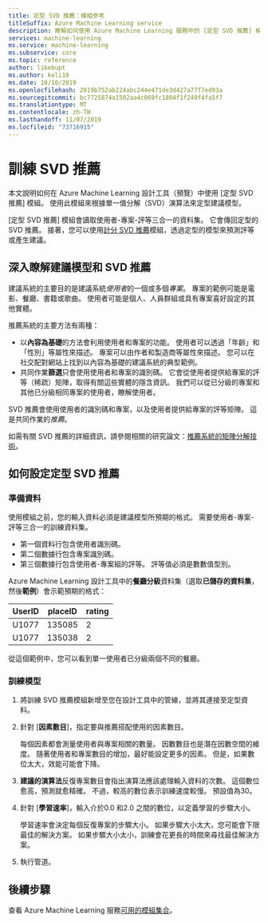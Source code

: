 ```yaml
---
title: 定型 SVD 推薦：模組參考
titleSuffix: Azure Machine Learning service
description: 瞭解如何使用 Azure Machine Learning 服務中的 [定型 SVD 推薦] 模組，利用 SVD 演算法來定型貝氏推薦。
services: machine-learning
ms.service: machine-learning
ms.subservice: core
ms.topic: reference
author: likebupt
ms.author: keli19
ms.date: 10/10/2019
ms.openlocfilehash: 2019b752ab224abc244e471de3d427a77f7ed93a
ms.sourcegitcommit: bc7725874a1502aa4c069fc1804f1f249f4fa5f7
ms.translationtype: MT
ms.contentlocale: zh-TW
ms.lasthandoff: 11/07/2019
ms.locfileid: "73716915"
---
```

# <a name="train-svd-recommender"></a>訓練 SVD 推薦

本文說明如何在 Azure Machine Learning 設計工具（預覽）中使用 [定型 SVD 推薦] 模組。 使用此模組來根據單一值分解（SVD）演算法來定型建議模型。  

[定型 SVD 推薦] 模組會讀取使用者-專案-評等三合一的資料集。 它會傳回定型的 SVD 推薦。 接著，您可以使用[計分 SVD 推薦](score-svd-recommender.md)模組，透過定型的模型來預測評等或產生建議。  


  
## <a name="more-about-recommendation-models-and-the-svd-recommender"></a>深入瞭解建議模型和 SVD 推薦  

建議系統的主要目的是建議系統*使用者*的一個或多個*專案*。 專案的範例可能是電影、餐廳、書籍或歌曲。 使用者可能是個人、人員群組或具有專案喜好設定的其他實體。  

推薦系統的主要方法有兩種： 

+ 以**內容為基礎**的方法會利用使用者和專案的功能。 使用者可以透過「年齡」和「性別」等屬性來描述。 專案可以由作者和製造商等屬性來描述。 您可以在社交配對網站上找到以內容為基礎的建議系統的典型範例。 
+ 共同作業**篩選**只會使用使用者和專案的識別碼。 它會從使用者提供給專案的評等（稀疏）矩陣，取得有關這些實體的隱含資訊。 我們可以從已分級的專案和其他已分級相同專案的使用者，瞭解使用者。  

SVD 推薦會使用使用者的識別碼和專案，以及使用者提供給專案的評等矩陣。 這是共同作業的*推薦*。 

如需有關 SVD 推薦的詳細資訊，請參閱相關的研究論文：[推薦系統的矩陣分解技術](https://datajobs.com/data-science-repo/Recommender-Systems-[Netflix].pdf)。


## <a name="how-to-configure-train-svd-recommender"></a>如何設定定型 SVD 推薦  

### <a name="prepare-data"></a>準備資料

使用模組之前，您的輸入資料必須是建議模型所預期的格式。 需要使用者-專案-評等三合一的訓練資料集。

+ 第一個資料行包含使用者識別碼。
+ 第二個數據行包含專案識別碼。
+ 第三個數據行包含使用者-專案組的評等。 評等值必須是數數值型別。  

Azure Machine Learning 設計工具中的**餐廳分級**資料集（選取**已儲存的資料集**，然後**範例**）會示範預期的格式：

|UserID|placeID|rating|
|------------|-------------|------------|
|U1077|135085|2|
|U1077|135038|2|

從這個範例中，您可以看到單一使用者已分級兩個不同的餐廳。 

### <a name="train-the-model"></a>訓練模型

1.  將訓練 SVD 推薦模組新增至您在設計工具中的管線，並將其連接至定型資料。  
   
2.  針對 [**因素數目**]，指定要與推薦搭配使用的因素數目。  
    
    每個因素都會測量使用者與專案相關的數量。 因數數目也是潛在因數空間的維度。 隨著使用者和專案數目的增加，最好能設定更多的因素。 但是，如果數位太大，效能可能會下降。
    
3.  **建議的演算法**反復專案數目會指出演算法應該處理輸入資料的次數。 這個數位愈高，預測就愈精確。 不過，較高的數位表示訓練速度較慢。 預設值為30。

4.  針對 [**學習速率**]，輸入介於0.0 和2.0 之間的數位，以定義學習的步驟大小。

    學習速率會決定每個反復專案的步驟大小。 如果步驟大小太大，您可能會下限最佳的解決方案。 如果步驟大小太小，訓練會花更長的時間來尋找最佳解決方案。 
  
5.  執行管道。  


## <a name="next-steps"></a>後續步驟

查看 Azure Machine Learning 服務[可用的模組集合](module-reference.md)。 
